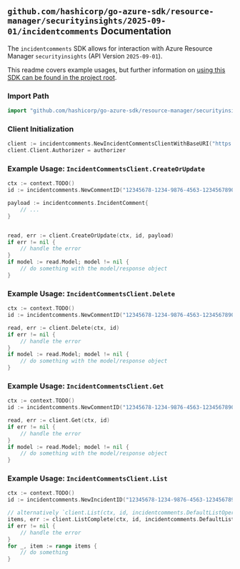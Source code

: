 
## `github.com/hashicorp/go-azure-sdk/resource-manager/securityinsights/2025-09-01/incidentcomments` Documentation

The `incidentcomments` SDK allows for interaction with Azure Resource Manager `securityinsights` (API Version `2025-09-01`).

This readme covers example usages, but further information on [using this SDK can be found in the project root](https://github.com/hashicorp/go-azure-sdk/tree/main/docs).

### Import Path

```go
import "github.com/hashicorp/go-azure-sdk/resource-manager/securityinsights/2025-09-01/incidentcomments"
```


### Client Initialization

```go
client := incidentcomments.NewIncidentCommentsClientWithBaseURI("https://management.azure.com")
client.Client.Authorizer = authorizer
```


### Example Usage: `IncidentCommentsClient.CreateOrUpdate`

```go
ctx := context.TODO()
id := incidentcomments.NewCommentID("12345678-1234-9876-4563-123456789012", "example-resource-group", "workspaceName", "incidentId", "incidentCommentId")

payload := incidentcomments.IncidentComment{
	// ...
}


read, err := client.CreateOrUpdate(ctx, id, payload)
if err != nil {
	// handle the error
}
if model := read.Model; model != nil {
	// do something with the model/response object
}
```


### Example Usage: `IncidentCommentsClient.Delete`

```go
ctx := context.TODO()
id := incidentcomments.NewCommentID("12345678-1234-9876-4563-123456789012", "example-resource-group", "workspaceName", "incidentId", "incidentCommentId")

read, err := client.Delete(ctx, id)
if err != nil {
	// handle the error
}
if model := read.Model; model != nil {
	// do something with the model/response object
}
```


### Example Usage: `IncidentCommentsClient.Get`

```go
ctx := context.TODO()
id := incidentcomments.NewCommentID("12345678-1234-9876-4563-123456789012", "example-resource-group", "workspaceName", "incidentId", "incidentCommentId")

read, err := client.Get(ctx, id)
if err != nil {
	// handle the error
}
if model := read.Model; model != nil {
	// do something with the model/response object
}
```


### Example Usage: `IncidentCommentsClient.List`

```go
ctx := context.TODO()
id := incidentcomments.NewIncidentID("12345678-1234-9876-4563-123456789012", "example-resource-group", "workspaceName", "incidentIdentifier")

// alternatively `client.List(ctx, id, incidentcomments.DefaultListOperationOptions())` can be used to do batched pagination
items, err := client.ListComplete(ctx, id, incidentcomments.DefaultListOperationOptions())
if err != nil {
	// handle the error
}
for _, item := range items {
	// do something
}
```
